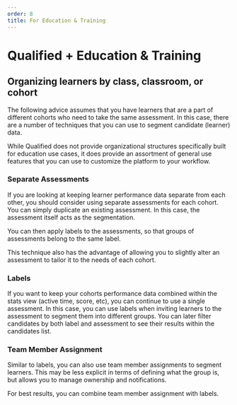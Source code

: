 ```yaml
---
order: 8
title: For Education & Training
---
```

# Qualified + Education & Training

## Organizing learners by class, classroom, or cohort
The following advice assumes that you have learners that are a part of different cohorts who need to take the same assessment. In this case, there are a number of techniques that you can use to segment candidate (learner) data.

While Qualified does not provide organizational structures specifically built for education use cases, it does provide an assortment of general use features that you can use to customize the platform to your workflow.
 
### Separate Assessments
If you are looking at keeping learner performance data separate from each other, you should consider using separate assessments for each cohort. You can simply duplicate an existing assessment. In this case, the assessment itself acts as the segmentation. 

You can then apply labels to the assessments, so that groups of assessments belong to the same label. 

This technique also has the advantage of allowing you to slightly alter an assessment to tailor it to the needs of each cohort.

### Labels
If you want to keep your cohorts performance data combined within the stats view (active time, score, etc), you can continue to use a single assessment. In this case, you can use labels when inviting learners to the assessment to segment them into different groups. You can later filter candidates by both label and assessment to see their results within the candidates list.

### Team Member Assignment
Similar to labels, you can also use team member assignments to segment learners. This may be less explicit in terms of defining what the group is, but allows you to manage ownership and notifications. 

For best results, you can combine team member assignment with labels. 

